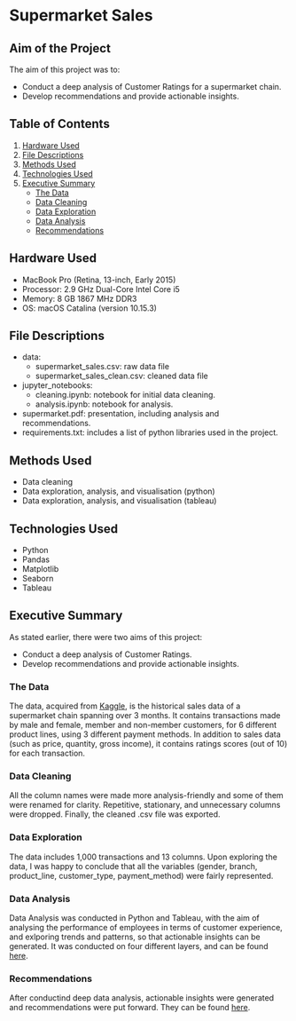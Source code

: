 # Supermarket Sales

## Aim of the Project
The aim of this project was to:
- Conduct a deep analysis of Customer Ratings for a supermarket chain.
- Develop recommendations and provide actionable insights.

## Table of Contents
1. [Hardware Used](https://github.com/meehadjawwad/Supermarket-Sales#hardware-used)
2. [File Descriptions](https://github.com/meehadjawwad/Supermarket-Sales#file-descriptions)
3. [Methods Used](https://github.com/meehadjawwad/Supermarket-Sales#methods-used)
4. [Technologies Used](https://github.com/meehadjawwad/Supermarket-Sales#technologies-used)
5. [Executive Summary](https://github.com/meehadjawwad/Supermarket-Sales#executive-summary)
    * [The Data](https://github.com/meehadjawwad/Supermarket-Sales#the-data)
    * [Data Cleaning](https://github.com/meehadjawwad/Supermarket-Sales#data-cleaning)
    * [Data Exploration](https://github.com/meehadjawwad/Supermarket-Sales#data-exploration)
    * [Data Analysis](https://github.com/meehadjawwad/Supermarket-Sales#data-analysis)
    * [Recommendations](https://github.com/meehadjawwad/Supermarket-Sales#recommendations)

## Hardware Used
- MacBook Pro (Retina, 13-inch, Early 2015)
- Processor: 2.9 GHz Dual-Core Intel Core i5
- Memory: 8 GB 1867 MHz DDR3
- OS: macOS Catalina (version 10.15.3)

## File Descriptions
- data:
  - supermarket_sales.csv: raw data file
  - supermarket_sales_clean.csv: cleaned data file
- jupyter_notebooks:
  - cleaning.ipynb: notebook for initial data cleaning.
  - analysis.ipynb: notebook for analysis.
- supermarket.pdf: presentation, including analysis and recommendations.
- requirements.txt: includes a list of python libraries used in the project.

## Methods Used
- Data cleaning
- Data exploration, analysis, and visualisation (python)
- Data exploration, analysis, and visualisation (tableau)

## Technologies Used
- Python
- Pandas
- Matplotlib
- Seaborn
- Tableau

## Executive Summary
As stated earlier, there were two aims of this project:
- Conduct a deep analysis of Customer Ratings.
- Develop recommendations and provide actionable insights.

### The Data
The data, acquired from [Kaggle](https://www.kaggle.com/aungpyaeap/supermarket-sales), is the historical sales data of a supermarket chain spanning over 3 months. It contains transactions made by male and female, member and non-member customers, for 6 different product lines, using 3 different payment methods. In addition to sales data (such as price, quantity, gross income), it contains ratings scores (out of 10) for each transaction.

### Data Cleaning
All the column names were made more analysis-friendly and some of them were renamed for clarity. Repetitive, stationary, and unnecessary columns were dropped. Finally, the cleaned .csv file was exported.

### Data Exploration
The data includes 1,000 transactions and 13 columns.
Upon exploring the data, I was happy to conclude that all the variables (gender, branch, product_line, customer_type, payment_method) were fairly represented.

### Data Analysis
Data Analysis was conducted in Python and Tableau, with the aim of analysing the performance of employees in terms of customer experience, and exlporing trends and patterns, so that actionable insights can be generated. It was conducted on four different layers, and can be found [here](https://github.com/meehadjawwad/Supermarket-Sales/blob/master/analysis.md).

### Recommendations
After conductind deep data analysis, actionable insights were generated and recommendations were put forward. They can be found [here](https://github.com/meehadjawwad/Supermarket-Sales/blob/master/recommendations.md).
